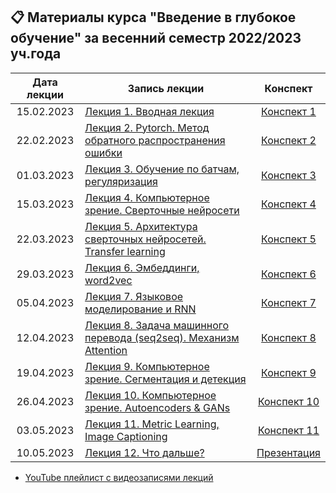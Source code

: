 ## 📋 Материалы курса "Введение в глубокое обучение" за весенний семестр 2022/2023 уч.года

Дата лекции | Запись лекции | Конспект 
|:----:|----|:----:|
|15.02.2023| [Лекция 1. Вводная лекция](https://www.youtube.com/watch?v=UVTycaA9tGU) | [Конспект 1](https://colab.research.google.com/drive/1H8RMbqy8-FPkJ5uif8ZJxjvRcp2leKtk)
|22.02.2023| [Лекция 2. Pytorch. Метод обратного распространения ошибки](https://youtube.com/live/C0Ud1RmNG1g) | [Конспект 2](https://colab.research.google.com/drive/1mZhf1Wyg0grBwrDJCWYM7yaAF47Caeeu?usp=sharing) 
|01.03.2023| [Лекция 3. Обучение по батчам, регуляризация](https://www.youtube.com/live/qvauAflpnyo) | [Конспект 3](https://colab.research.google.com/drive/1wADBJAdbWbKEoZAmp0Tb-P5sqDKfIRa-?usp=sharing) 
|15.03.2023| [Лекция 4. Компьютерное зрение. Сверточные нейросети](https://www.youtube.com/live/qwnAJ8_Fksc) | [Конспект 4](https://colab.research.google.com/drive/1ZMu6C3ZEt3kCSDBNWGM6sicXL5-EhSve?usp=sharing) 
|22.03.2023| [Лекция 5. Архитектура сверточных нейросетей. Transfer learning](https://www.youtube.com/live/natx7EVccKg) | [Конспект 5](https://colab.research.google.com/drive/1tURrDYNmn89c0NOboVptNgEOuedK0hbo?usp=sharing) 
|29.03.2023| [Лекция 6. Эмбеддинги, word2vec](https://www.youtube.com/live/yZ1bHd6-j9E) | [Конспект 6](https://colab.research.google.com/drive/16V-CiuxFBXkUkQDJh4xOI0ERf9MXDtox?usp=sharing) 
|05.04.2023| [Лекция 7. Языковое моделирование и RNN](https://youtube.com/live/AvBmhXx-bKg) | [Конспект 7](https://colab.research.google.com/drive/18RBcmlZyiB2h0Ss5U-zdsmVn6QO-QvJ3?usp=sharing) 
|12.04.2023| [Лекция 8. Задача машинного перевода (seq2seq). Механизм Attention](https://www.youtube.com/live/oFVToNLVzKw) | [Конспект 8](https://colab.research.google.com/drive/1-Btn7xdS112ic9Qjwmhfs7EibFy2mwG2?usp=sharing) 
|19.04.2023| [Лекция 9. Компьютерное зрение. Сегментация и детекция](https://www.youtube.com/live/TW5HrbkAJKU) | [Конспект 9](https://colab.research.google.com/drive/1HRUeBp89XvZ1TMi3fW6wBkqfGoiZjZao?usp=sharing) 
|26.04.2023| [Лекция 10. Компьютерное зрение. Autoencoders & GANs](https://youtube.com/live/cJ7JhUCBxus) | [Конспект 10](https://colab.research.google.com/drive/1dnbk4DJ5uyxU_OVmHBUVLb0Xo9ZzphNV?usp=sharing) 
|03.05.2023| [Лекция 11. Metric Learning, Image Captioning](https://youtube.com/live/GkFEWfuxDK0) | [Конспект 11](https://colab.research.google.com/drive/1uvXs3P1XsH7Mtc20kEI2D9cAPcg-cjyw?usp=sharing) 
|10.05.2023| [Лекция 12. Что дальше?](https://youtube.com/live/gRFsKwU_XL4) | [Презентация](https://docs.google.com/presentation/d/1JqcM4B75nZVR33NzSoMDtoOd35CQpgAK8U_SQRDxaDE/edit?usp=share_link) 

* [YouTube плейлист с видеозаписями лекций](https://youtube.com/playlist?list=PL2mBTfXHM2qiVYN7jMN6tfYyDXKscX9zE)
